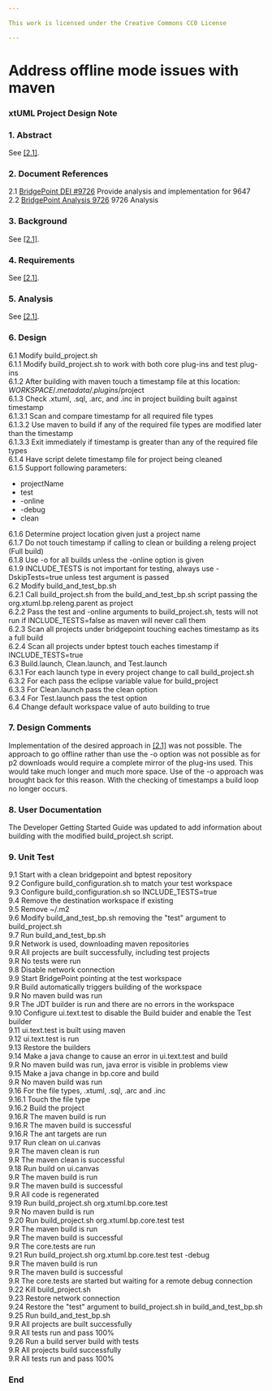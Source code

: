 ```yaml
---

This work is licensed under the Creative Commons CC0 License

---
```


# Address offline mode issues with maven  
### xtUML Project Design Note


### 1. Abstract

See [[2.1]](#2.1).

### 2. Document References
<a id="2.1"></a>2.1 [BridgePoint DEI #9726](https://support.onefact.net/issues/9726) Provide analysis and implementation for 9647    
<a id="2.2"></a>2.2 [BridgePoint Analysis 9726](https://github.com/travislondon/bridgepoint/blob/9726_1/doc-bridgepoint/notes/9726_provide_analysis_and_implementation_for_9647/9726_provide_analysis_and_implementation_for_9647.ant.md) 9726 Analysis    

### 3. Background

See [[2.1]](#2.1).  

### 4. Requirements

See [[2.1]](#2.1).  

### 5. Analysis

See [[2.1]](#2.1). 

### 6. Design

6.1 Modify build_project.sh  
6.1.1 Modify build_project.sh to work with both core plug-ins and test plug-ins  
6.1.2 After building with maven touch a timestamp file at this location: $WORKSPACE/.metadata/.plugins/$project  
6.1.3 Check .xtuml, .sql, .arc, and .inc in project building built against timestamp  
6.1.3.1 Scan and compare timestamp for all required file types  
6.1.3.2 Use maven to build if any of the required file types are modified later than the timestamp  
6.1.3.3 Exit immediately if timestamp is greater than any of the required file types  
6.1.4 Have script delete timestamp file for project being cleaned  
6.1.5 Support following parameters:  

* projectName  
* test  
* -online  
* -debug  
* clean  

6.1.6 Determine project location given just a project name  
6.1.7 Do not touch timestamp if calling to clean or building a releng project (Full build)  
6.1.8 Use -o for all builds unless the -online option is given  
6.1.9 INCLUDE_TESTS is not important for testing, always use -DskipTests=true unless test argument is passed  
6.2 Modify build_and_test_bp.sh  
6.2.1 Call build_project.sh from the build_and_test_bp.sh script passing the org.xtuml.bp.releng.parent as project  
6.2.2 Pass the test and -online arguments to build_project.sh, tests will not run if INCLUDE_TESTS=false as maven will never call them  
6.2.3 Scan all projects under bridgepoint touching eaches timestamp as its a full build  
6.2.4 Scan all projects under bptest touch eaches timestamp if INCLUDE_TESTS=true  
6.3 Build.launch, Clean.launch, and Test.launch  
6.3.1 For each launch type in every project change to call build_project.sh  
6.3.2 For each pass the eclipse variable value for build_project  
6.3.3 For Clean.launch pass the clean option  
6.3.4 For Test.launch pass the test option  
6.4 Change default workspace value of auto building to true  


### 7. Design Comments

Implementation of the desired approach in [[2.1]](#2.1) was not possible.  The approach to go offline rather than use the -o option was not possible as for p2 downloads would require a complete mirror of the plug-ins used.  This would take much longer and much more space.  Use of the -o approach was brought back for this reason.  With the checking of timestamps a build loop no longer occurs.  

### 8. User Documentation

The Developer Getting Started Guide was updated to add information about building with the modified build_project.sh script.    

### 9. Unit Test

9.1 Start with a clean bridgepoint and bptest repository  
9.2 Configure build_configuration.sh to match your test workspace  
9.3 Configure build_configuration.sh so INCLUDE_TESTS=true  
9.4 Remove the destination workspace if existing  
9.5 Remove ~/.m2  
9.6 Modify build_and_test_bp.sh removing the "test" argument to build_project.sh  
9.7 Run build_and_test_bp.sh  
9.R Network is used, downloading maven repositories  
9.R All projects are built successfully, including test projects  
9.R No tests were run  
9.8 Disable network connection  
9.9 Start BridgePoint pointing at the test workspace  
9.R Build automatically triggers building of the workspace  
9.R No maven build was run  
9.R The JDT builder is run and there are no errors in the workspace  
9.10 Configure ui.text.test to disable the Build buider and enable the Test builder  
9.11 ui.text.test is built using maven  
9.12 ui.text.test is run  
9.13 Restore the builders  
9.14 Make a java change to cause an error in ui.text.test and build  
9.R No maven build was run, java error is visible in problems view   
9.15 Make a java change in bp.core and build  
9.R No maven build was run  
9.16 For the file types, .xtuml, .sql, .arc and .inc  
9.16.1 Touch the file type  
9.16.2 Build the project  
9.16.R The maven build is run  
9.16.R The maven build is successful    
9.16.R The ant targets are run  
9.17 Run clean on ui.canvas  
9.R The maven clean is run  
9.R The maven clean is successful  
9.18 Run build on ui.canvas  
9.R The maven build is run  
9.R The maven build is successful  
9.R All code is regenerated  
9.19 Run build_project.sh org.xtuml.bp.core.test  
9.R No maven build is run  
9.20 Run build_project.sh org.xtuml.bp.core.test test  
9.R The maven build is run  
9.R The maven build is successful  
9.R The core.tests are run  
9.21 Run build_project.sh org.xtuml.bp.core.test test -debug  
9.R The maven build is run  
9.R The maven build is successful  
9.R The core.tests are started but waiting for a remote debug connection  
9.22 Kill build_project.sh  
9.23 Restore network connection  
9.24 Restore the "test" argument to build_project.sh in build_and_test_bp.sh  
9.25 Run build_and_test_bp.sh  
9.R All projects are built successfully  
9.R All tests run and pass 100%  
9.26 Run a build server build with tests  
9.R All projects build successfully  
9.R All tests run and pass 100%  

### End
